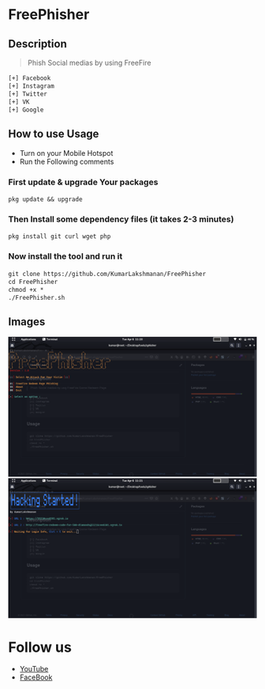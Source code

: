 # FreePhisher

## Description

> Phish Social medias by using FreeFire

```
[+] Facebook
[+] Instagram
[+] Twitter
[+] VK
[+] Google
```

## How to use Usage
  - Turn on your Mobile Hotspot
  - Run the Following comments
    
### First update & upgrade Your packages 
```
pkg update && upgrade
```

### Then Install some dependency files (it takes 2-3 minutes)
```
pkg install git curl wget php
```

### Now install the tool and run it
```
git clone https://github.com/KumarLakshmanan/FreePhisher
cd FreePhisher
chmod +x *
./FreePhisher.sh
```

## Images

<img src="https://raw.githubusercontent.com/KumarLakshmanan/FreePhisher/main/images/Screenshot%20from%202021-04-06%2011-20-45.png">

<img src="https://raw.githubusercontent.com/KumarLakshmanan/FreePhisher/main/images/Screenshot%20from%202021-04-06%2011-21-01.png">


# Follow us

  - [YouTube](https://youtube.com/CodingFrontend)
  - [FaceBook](https://facebook.com/groups/frontendprogramming)
